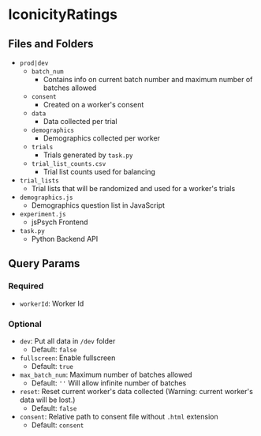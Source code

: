 # IconicityRatings

## Files and Folders

- `prod|dev`
  - `batch_num`
    - Contains info on current batch number and maximum number of batches allowed
  - `consent`
    - Created on a worker's consent
  - `data`
    - Data collected per trial
  - `demographics`
    - Demographics collected per worker
  - `trials`
    - Trials generated by `task.py`
  - `trial_list_counts.csv`
    - Trial list counts used for balancing
- `trial_lists`
  - Trial lists that will be randomized and used for a worker's trials
- `demographics.js`
  - Demographics question list in JavaScript
- `experiment.js`
  - jsPsych Frontend
- `task.py`
  - Python Backend API

## Query Params

### Required

- `workerId`: Worker Id

### Optional

- `dev`: Put all data in `/dev` folder
  - Default: `false`
- `fullscreen`: Enable fullscreen
  - Default: `true`
- `max_batch_num`: Maximum number of batches allowed
  - Default: `''` Will allow infinite number of batches
- `reset`: Reset current worker's data collected (Warning: current worker's data will be lost.)
  - Default: `false`
- `consent`: Relative path to consent file without `.html` extension
  - Default: `consent`
